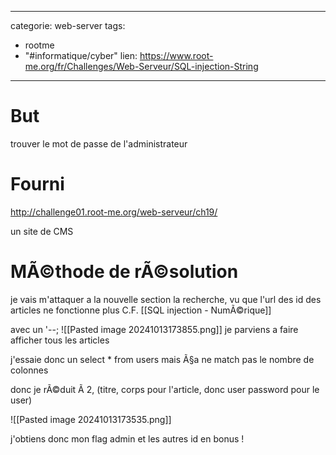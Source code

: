 <script src="../../../js/password-protect.js"></script>

---
categorie: web-server
tags:
  - rootme
  - "#informatique/cyber"
lien: https://www.root-me.org/fr/Challenges/Web-Serveur/SQL-injection-String
---
# But

trouver le mot de passe de l'administrateur


# Fourni

http://challenge01.root-me.org/web-serveur/ch19/

un site de CMS 

# MÃ©thode de rÃ©solution


je vais m'attaquer a la nouvelle section la recherche, vu que l'url des id des articles ne fonctionne plus C.F. [[SQL injection - NumÃ©rique]]

avec un '--;
![[Pasted image 20241013173855.png]]
je parviens a faire afficher tous les articles

j'essaie donc un select * from users mais Ã§a ne match pas le nombre de colonnes

donc je rÃ©duit Ã  2, (titre, corps pour l'article, donc user password pour le user)


![[Pasted image 20241013173535.png]]

j'obtiens donc mon flag admin et les autres id en bonus !